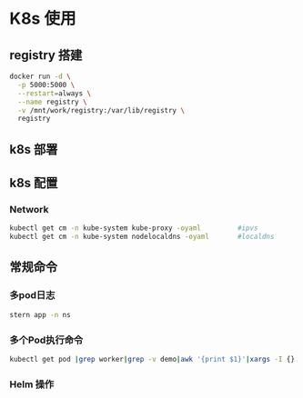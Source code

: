 # K8s 使用

## registry 搭建
```bash
docker run -d \
  -p 5000:5000 \
  --restart=always \
  --name registry \
  -v /mnt/work/registry:/var/lib/registry \
  registry
```

## k8s 部署

## k8s 配置
### Network
```bash
kubectl get cm -n kube-system kube-proxy -oyaml         #ipvs
kubectl get cm -n kube-system nodelocaldns -oyaml       #localdns
```

## 常规命令
### 多pod日志
```bash
stern app -n ns
```

### 多个Pod执行命令
```bash
kubectl get pod |grep worker|grep -v demo|awk '{print $1}'|xargs -I {} kubectl exec -it {} -- nvidia-smi
```

### Helm 操作